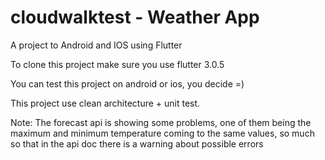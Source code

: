 # cloudwalktest - Weather App

A project to Android and IOS using Flutter

To clone this project make sure you use flutter 3.0.5 

You can test this project on android or ios, you decide =)

This project use clean architecture + unit test.

Note: The forecast api is showing some problems, one of them being the maximum and minimum temperature coming to the same values, so much so that in the api doc there is a warning about possible errors

